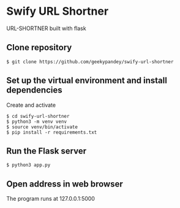# Swify URL Shortner
URL-SHORTNER built with flask

## Clone repository
```
$ git clone https://github.com/geekypandey/swify-url-shortner
```

## Set up the virtual environment and install dependencies
Create and activate

```
$ cd swify-url-shortner
$ python3 -m venv venv 
$ source venv/bin/activate
$ pip install -r requirements.txt
```
## Run the Flask server
```
$ python3 app.py
```

## Open address in web browser

The program runs at 127.0.0.1:5000
